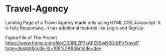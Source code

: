 # Travel-Agency
Landing Page of  a Travel Agency made only using HTML,CSS,Javascript.
It is fully Responsive.
It has additional features like Login and SignUp.

Figma File of The Project
https://www.figma.com/file/CS0RLZP7xAFZ5SwN0Dr8Ft/Travel?type=design&node-id=108%3A84&mode=dev
